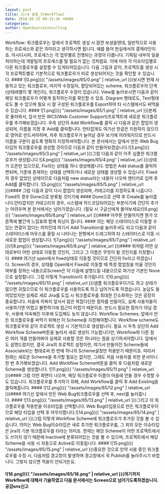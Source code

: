 ```yaml
---
layout: post
title: Jira 설정_5(Workflow)
date: 2018-06-25 09:15:36 +0900
categories: 
author: OpenSourceConsulting
---
```


Workflow: 워크플로우는 앞에서 프로젝트 생성 시 잠깐 보셨을텐데, 일반적으로 사용하는 프로세스와 같은 의미라고 생각하시면 됩니다. 예를 들어 현실에서의 결재라인이죠. 아시다시피, 프로세스는 각 업무별로 진행되는 과정이 다릅니다. 기획팀 내부의 일을 처리하는데 개발팀의 프로세스를 탈 필요가 없는 것처럼요. 이에 따라 각 이슈타입별로 다른 워크플로우를 설정할 수 있게되어있습니다. 다음 그림과 같이, 프로젝트를 생성 시 각 프로젝트별로 기본적으로 워크플로우가 따로 생성되어지는 것을 확인할 수 있습니다. #### ![0.png]({{ "/assets/images/65/0.png" | relative_url }})보시면 현재 사용하고 있는 워크플로우, 마지막 수정일자, 할당되어있는 scheme, 워크플로우의 단계(상태레벨이 몇 개인지), 워크플로우 수정이 있습니다. View를 눌러보시면 다음과 같이 해당 워크플로우가 어떻게 동작하는지를 확인할 수 있죠. Diagram 형태로도, Text형태로도 볼 수 있으며 필요 시 잘 구성된 워크플로우를 Export하여 타 시스템에서도 써먹을 수 있습니다. #### ![1.png]({{ "/assets/images/65/1.png" | relative_url }})본제로 돌아와서, 앞서 만든 WCS(Web Customer Support)프로젝트에 새로운 워크플로우를 추가해보겠습니다. 우측 상단의 Add Workflow를 클릭 시 다음과 같은 팝업이 생성되며, 이름을 지정 후 Add를 클릭합니다. 안타깝게도 여기선 한글은 지원하지 않으므로 영어로 만드셔야하며, 차후 워크플로우가 늘어날 경우 보기에 어려워지므로 반드시 이름을 구분이 쉽도록 명확히 지정하셔야합니다. 본 문서에서는 앞에서 만든 Web Bug타입의 워크플로우를 생성할 것이므로 다음과 같이 만들어보겠습니다.![3.png]({{ "/assets/images/65/3.png" | relative_url }})그럼 다음과 같이 아주 심플한 워크플로우가 생성됩니다.![4.png]({{ "/assets/images/65/4.png" | relative_url }})상태가 오픈만 있으므로, Fix라는 상태를 하나 생성해봅니다. 방법은 Add status를 클릭하면되며, 기존에 존재하는 상태를 선택하거나 새로운 상태를 생성할 수 있습니다. Fixed의 경우 없었던 상태이므로 다음처럼 new status라는 내용이 나오며 엔터키로 입력 후 Add를 클릭합니다. ![5.png]({{ "/assets/images/65/5.png" | relative_url }})#### 그럼 다음과 같이 다시 팝업이 생성되며, 카테고리를 지정하도록 나옵니다. Fixed의 경우 Done으로 분류될 것이기에 #### Done으로 선택 후 Create를 눌러줍니다.안타깝지만 카테고리의 경우, 시스템에 하드코딩되어있는 부분이기에 간단히 추가는 어려우며 본 문서에서는 넘어가겠습니다. (필요 시 구글신에게 물어보세요)![6.png]({{ "/assets/images/65/6.png" | relative_url }})#### 아무튼 만들어지면 뭔가 오른쪽에 빨간색 느낌표와 함께 워닝이 뜹니다. #### 이는 해당 스테이터스로 이동할 수 있는 연결이 없다는 의미인데 여기서 Add Transition을 눌러주셔도 되고 다음과 같이 스테이터스에 마우스를 올릴 시 나타나는 원형에서 드래그하여 타 스테이터스로 이동 시 새로운 팝업이 생성됩니다. ![7.png]({{ "/assets/images/65/7.png" | relative_url }})![8.png]({{ "/assets/images/65/8.png" | relative_url }})#### 위처럼 어떤 상태로부터 어떤 상태로 이동할 것인지, 그리고 그 이름은 무엇이 될 것인지를 지정합니다. #### 여기선 open에서 fixed상태로 이동할 것이므로 간단히 fix라고 하겠습니다. Screen의 경우, 상태를 Open에서 Fixed로 이동할 때 특정 팝업창을 띄울 것인지 여부를 정하는 내용으로Screen은 이 다음에 설명드릴 내용으므로 여기선 기본인 None으로 설정합니다. 그럼 이렇게 Transition이 추가됩니다. ![10.png]({{ "/assets/images/65/10.png" | relative_url }})샘플 워크플로우이기도 하고 상태가 많으면 귀찮으므로 이 워크플로우를 사용하도록 하고 넘어가도록 하겠습니다. 농담도 들어있었지만 실제로 새로 Jira를 도입 시 워크플로우를 최대한 간소화하는 것은 굉장히 중요합니다. 처음에 의욕이 앞서서 많은 복잡다단한 절차를 만들어도, 실제 사용자들이 사용하기엔 어렵고 불편하기에 접근이 어렵기 때문이죠. 반드시 필요한 절차가 아닐 경우, 사용에 익숙해진 이후에 도입해도 늦지 않습니다. Workflow Schemes: 앞에서 만든 워크플로우를 써먹기 위해선 이 Scheme을 지정해야합니다. Workflow scheme도 워크플로우와 같이 프로젝트 생성 시 기본적으로 생성됩니다. 필요 시 우측 상단의 Add Workflow Scheme버튼을 눌러서 새로 생성이 가능합니다만, Workflow와 다른 점은 여러 개를 만들어봐야 실제로 사용할 것은 하나라는 점을 상기하셔야합니다. 앞에서도 설명드렸지만, 결국 Jira의 프로젝트 설정이란, 여기서 만들어진 Scheme들에 Associate되는 형태로써 한 번에 하나의 Scheme설정만 적용받기 때문이죠. 따라서 원래는 새로운 Scheme을 추가할 필요는 없지만, 그래도 처음 사용자를 위한 문서이니 한 번 추가해보겠습니다. Add Workflow Scheme버튼을 클릭 후 다음처럼 새로운 Scheme을 생성합니다. ![11.png]({{ "/assets/images/65/11.png" | relative_url }})#### 그럼 이런 화면이 나오며, 해당 워크플로우 이름이 마음에 안들 경우 수정할 수도 있습니다. 워크플로우를 추가하기 위해, Add Workflow를 클릭 후 Add Existing을 클릭해줍니다. #### ![12.png]({{ "/assets/images/65/12.png" | relative_url }})#### 여기선 앞에서 만든 Web Bug워크플로우를 선택 후, next를 눌러줍니다. #### ![13.png]({{ "/assets/images/65/13.png" | relative_url }})그리고 이 워크플로우를 적용받을 이슈타입을 선택합니다. Web Bug타입용으로 만든 워크플로우이므로 해당 타입을 선택 후 마무리합니다.![14.png]({{ "/assets/images/65/14.png" | relative_url }})그럼 이렇게 Workflow Scheme에 워크플로우가 추가된 것을 볼 수 있습니다. 의미는 Web Bug이슈타입은 새로 추가한 워크플로우를, 그 외의 모든 이슈타입은 jira의 기본 워크플로우를 타라는 의미죠. 현재는 해당 Scheme이 어떤 프로젝트에서도 쓰이지 않기 때문에 Inactive에 분류되어있는 것을 볼 수 있으며, 프로젝트에서 해당 Scheme을 사용 시 자동으로 Active로 이동됩니다. #### ![15.png]({{ "/assets/images/65/15.png" | relative_url }})중요한 것으로 만약 사용 중인 워크플로우를 수정 시, 다음처럼 경고창이 발생하며 경고창에서 꼭 Publish를 눌러주시기 바랍니다. 그렇지 않으면 적용이 안되거든요. 

#### ![16.png]({{ "/assets/images/65/16.png" | relative_url }})여기까지 Workflow에 대해서 기술하였고 다음 문서에서는 Screen으로 넘어가도록하겠습니다.  공감sns신고



